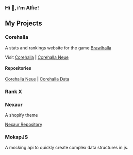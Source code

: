 ### Hi 👋, i'm Alfie!

## My Projects

### Corehalla

A stats and rankings website for the game [Brawlhalla](http://brawlhalla.com)

Visit [Corehalla](http://corehalla.com) |
[Corehalla Neue](https://neue.corehalla.com)

#### Repositories

[Corehalla Neue](https://github.com/Corehalla/Corehalla) |
[Corehalla Data](https://github.com/Corehalla/corehalla.js)

### Rank X

### Nexaur

A shopify theme

[Nexaur Repository](https://github.com/AlfieGoldson/Nexaur)

### MokapJS

A mocking api to quickly create complex data structures in js.
